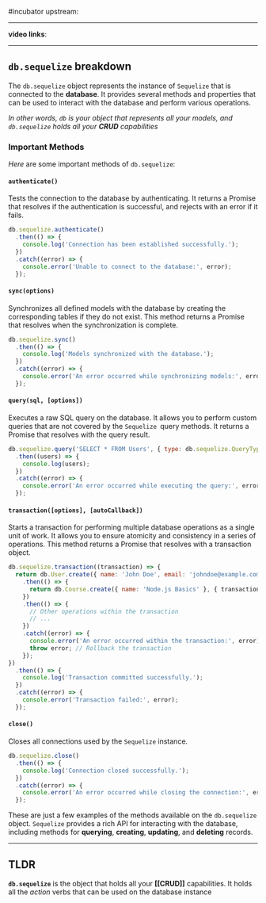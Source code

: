 #incubator 
upstream: 

---

**video links**: 

---
## `db.sequelize` breakdown 

The `db.sequelize` object represents the instance of `Sequelize` that is connected to the **database**. It provides several methods and properties that can be used to interact with the database and perform various operations. 

*In other words, `db` is your object that represents all your models, and `db.sequelize` holds all your **CRUD** capabilities*

### Important Methods
*Here* are some important methods of `db.sequelize`:

#### `authenticate()`
Tests the connection to the database by authenticating. It returns a Promise that resolves if the authentication is successful, and rejects with an error if it fails.
```js
db.sequelize.authenticate()
  .then(() => {
    console.log('Connection has been established successfully.');
  })
  .catch((error) => {
    console.error('Unable to connect to the database:', error);
  });
```

#### `sync(options)`
Synchronizes all defined models with the database by creating the corresponding tables if they do not exist. This method returns a Promise that resolves when the synchronization is complete.
```js
db.sequelize.sync()
  .then(() => {
    console.log('Models synchronized with the database.');
  })
  .catch((error) => {
    console.error('An error occurred while synchronizing models:', error);
  });
```

#### `query(sql, [options])`
Executes a raw SQL query on the database. It allows you to perform custom queries that are not covered by the `Sequelize `query methods. It returns a Promise that resolves with the query result.
```js 
db.sequelize.query('SELECT * FROM Users', { type: db.sequelize.QueryTypes.SELECT })
  .then((users) => {
    console.log(users);
  })
  .catch((error) => {
    console.error('An error occurred while executing the query:', error);
  });
```

#### `transaction([options], [autoCallback])`
Starts a transaction for performing multiple database operations as a single unit of work. It allows you to ensure atomicity and consistency in a series of operations. This method returns a Promise that resolves with a transaction object.
```js
db.sequelize.transaction((transaction) => {
  return db.User.create({ name: 'John Doe', email: 'johndoe@example.com' }, { transaction })
    .then(() => {
      return db.Course.create({ name: 'Node.js Basics' }, { transaction });
    })
    .then(() => {
      // Other operations within the transaction
      // ...
    })
    .catch((error) => {
      console.error('An error occurred within the transaction:', error);
      throw error; // Rollback the transaction
    });
})
  .then(() => {
    console.log('Transaction committed successfully.');
  })
  .catch((error) => {
    console.error('Transaction failed:', error);
  });
```

#### `close()`
Closes all connections used by the `Sequelize` instance.
```js
db.sequelize.close()
  .then(() => {
    console.log('Connection closed successfully.');
  })
  .catch((error) => {
    console.error('An error occurred while closing the connection:', error);
  });
```

These are just a few examples of the methods available on the `db.sequelize` object. `Sequelize` provides a rich API for interacting with the database, including methods for **querying**, **creating**, **updating**, and **deleting** records.

---

## TLDR

**`db.sequelize`** is the object that holds all your **[[CRUD]]** capabilities. It holds all the *action* verbs that can be used on the database instance 
